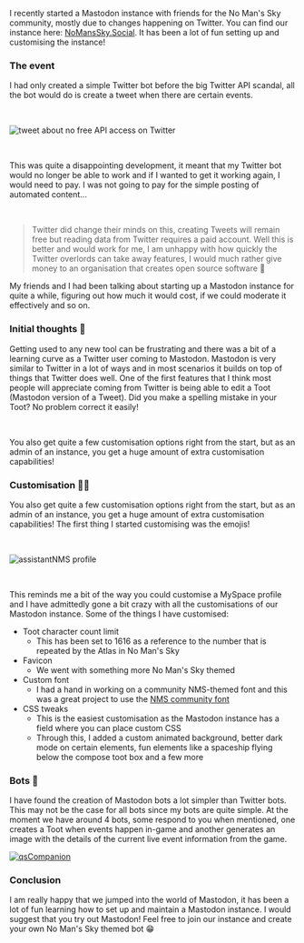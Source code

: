 I recently started a Mastodon instance with friends for the No Man's Sky community, mostly due to changes happening on Twitter. You can find our instance here: [NoMansSky.Social](https://nomanssky.social). It has been a lot of fun setting up and customising the instance!

### The event

I had only created a simple Twitter bot before the big Twitter API scandal, all the bot would do is create a tweet when there are certain events. 

<br />

![tweet about no free API access on Twitter](twitterPost.png)

<br />

This was quite a disappointing development, it meant that my Twitter bot would no longer be able to work and if I wanted to get it working again, I would need to pay. I was not going to pay for the simple posting of automated content... 

<br />

> Twitter did change their minds on this, creating Tweets will remain free but reading data from Twitter requires a paid account. Well this is better and would work for me, I am unhappy with how quickly the Twitter overlords can take away features, I would much rather give money to an organisation that creates open source software 🤷

My friends and I had been talking about starting up a Mastodon instance for quite a while, figuring out how much it would cost, if we could moderate it effectively and so on. 

### Initial thoughts 💭

Getting used to any new tool can be frustrating and there was a bit of a learning curve as a Twitter user coming to Mastodon. Mastodon is very similar to Twitter in a lot of ways and in most scenarios it builds on top of things that Twitter does well. One of the first features that I think most people will appreciate coming from Twitter is being able to edit a Toot (Mastodon version of a Tweet). Did you make a spelling mistake in your Toot? No problem correct it easily! 

<br />

You also get quite a few customisation options right from the start, but as an admin of an instance, you get a huge amount of extra customisation capabilities!

### Customisation 🧑‍🎨

You also get quite a few customisation options right from the start, but as an admin of an instance, you get a huge amount of extra customisation capabilities! The first thing I started customising was the emojis! 

<br />

![assistantNMS profile](assistantNMSProfile.png)

<br />

This reminds me a bit of the way you could customise a MySpace profile and I have admittedly gone a bit crazy with all the customisations of our Mastodon instance. Some of the things I have customised:
- Toot character count limit
  - This has been set to 1616 as a reference to the number that is repeated by the Atlas in No Man's Sky
- Favicon
  - We went with something more No Man's Sky themed
- Custom font
  - I had a hand in working on a community NMS-themed font and this was a great project to use the [NMS community font](https://font.nmscd.com)
- CSS tweaks
  - This is the easiest customisation as the Mastodon instance has a field where you can place custom CSS
  - Through this, I added a custom animated background, better dark mode on certain elements, fun elements like a spaceship flying below the compose toot box and a few more


### Bots 🤖

I have found the creation of Mastodon bots a lot simpler than Twitter bots. This may not be the case for all bots since my bots are quite simple. At the moment we have around 4 bots, some respond to you when mentioned, one creates a Toot when events happen in-game and another generates an image with the details of the current live event information from the game.

[![qsCompanion](qsCompanion.png)](https://nomanssky.social/@quicksilverCompanion/109977482631939055)


### Conclusion

I am really happy that we jumped into the world of Mastodon, it has been a lot of fun learning how to set up and maintain a Mastodon instance. I would suggest that you try out Mastodon! Feel free to join our instance and create your own No Man's Sky themed bot 😁



